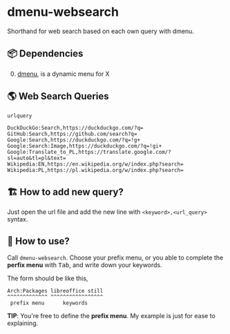 # dmenu-websearch

Shorthand for web search based on each own query with dmenu.

## 📦 Dependencies

0. [dmenu](https://tools.suckless.org/dmenu), is a dynamic menu for X

## 🌎 Web Search Queries

`urlquery`

```
DuckDuckGo:Search,https://duckduckgo.com/?q=
GitHub:Search,https://github.com/search?q=
Google:Search,https://duckduckgo.com/?q=!g+
Google:Search:Image,https://duckduckgo.com/?q=!gi+
Google:Translate_to_PL,https://translate.google.com/?sl=auto&tl=pl&text=
Wikipedia:EN,https://en.wikipedia.org/w/index.php?search=
Wikipedia:PL,https://pl.wikipedia.org/w/index.php?search=
```

## 🏗️ How to add new query?

Just open the url file and add the new line with `<keyword>,<url_query>` syntax.

## 🍱 How to use?

Call `dmenu-websearch`. Choose your prefix menu, or you able to complete the **perfix menu** with <kbd>Tab</kbd>, and write down your keywords.

The form should be like this,

```
Arch:Packages libreoffice still
^^^^^^^^^^^^^ ^^^^^^^^^^^^^^^^^
 prefix menu      keywords
```

**TIP**: You're free to define the **prefix menu**. My example is just for ease to explaining.

